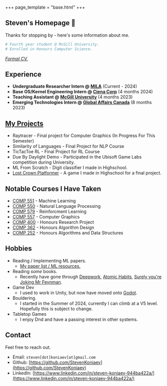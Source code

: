 +++
page_template = "base.html"
+++

## Steven's Homepage 🐸

Thanks for stopping by - here's some information about me.

```python
# Fourth year student @ McGill University.
# Enrolled in Honours Computer Science.
```

*[Formal CV.](Resume_Steven_Koniaev.pdf)*


## Experience 

- **Undergraduate Researcher Intern @ [MILA](https://mila.quebec/en)** (Current - 2024)
- **Base OS/Kernel Engineering Intern @ [Ciena Corp](https://www.ciena.com/)** (4 months 2024)
- **Teaching Assistant @ [McGill University](https://www.mcgill.ca/study/2024-2025/courses/comp-273)** (4 months 2023)
- **Emerging Technologies Intern @ [Global Affairs Canada](https://www.international.gc.ca/global-affairs-affaires-mondiales/home-accueil.aspx?lang=eng)** (8 months 2023)

## [My Projects](./projects)

- Raytracer - Final project for Computer Graphics (In Progress For This Semester)
- Similarity of Languages - Final Project for NLP Course
- TicTacToe RL - Final Project for RL Course
- Due By Daylight Demo - Participated in the Ubisoft Game Labs competition during University.
- ML From Scratch - Digit classifier I made in Highschool.
- [Lost Crown Platformer](https://www.youtube.com/watch?v=IISEOackknA) - A game I made in Highschool for a final project.

## Notable Courses I Have Taken
- [COMP 551](https://www.mcgill.ca/study/2024-2025/courses/comp-551) - Machine Learning
- [COMP 550](https://www.mcgill.ca/study/2024-2025/courses/comp-550) - Natural Language Processing
- [COMP 579](https://www.mcgill.ca/study/2024-2025/courses/comp-579) - Reinforcment Learning
- [COMP 557](https://www.mcgill.ca/study/2024-2025/courses/comp-557) - Computer Graphics
- [COMP 400](./research) - Honours Research Project
- [COMP 362](https://www.mcgill.ca/study/2024-2025/courses/comp-362) - Honours Algorithm Design
- [COMP 252](https://luc.devroye.org/252.html) - Honours Algorithms and Data Structures 

## Hobbies
- Reading / Implementing ML papers.
  - [My paper list / ML resources.](./resources)
- Reading *some* books.
  - Recently have gone through [Deepwork](https://calnewport.com/deep-work-rules-for-focused-success-in-a-distracted-world/), [Atomic Habits](https://jamesclear.com/atomic-habits), [Surely you're Joking Mr Feynman](https://en.wikipedia.org/wiki/Surely_You%27re_Joking,_Mr._Feynman!).
- Game Dev
  - I used to work in Unity, but now have moved onto [Godot](https://godot.foundation/).
- Bouldering.
  - I started in the Summer of 2024, currently I can climb at a V5 level. Hopefully this is subject to change.
- Tabletop Games
  - I enjoy Dnd and have a passing interest in other systems.

## Contact
Feel free to reach out.

- Email: `steven[dot]koniaev[at]gmail.com`
- Github: [https://github.com/StevenKoniaev](https://github.com/StevenKoniaev)
- LinkedIn: [https://www.linkedin.com/in/steven-koniaev-944ba422a/](https://www.linkedin.com/in/steven-koniaev-944ba422a/)
